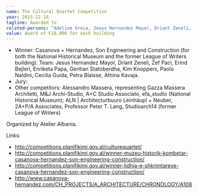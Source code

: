 ```yaml
---
name: The Cultural Quartet Competition
year: 2015-12-16
tagline: Awarded to
related-persons: "Adeline Greca, Jesus Hernandez Mayor, Driant Zeneli, Zef Paci, Erind Bejleri, Enriketa Papa, Gentian Statoberdha, Kim Knoppers, Paolo Naldini, Cecilia Guida, Petra Blaisse, Athina Kavaja"
value: Award of €18,000 for each building
---
```

* Winner: Casanova + Hernandez,  Son Engineering and Construction (for both the National Historical Museum and the former League of Writers building). Team: Jesus Hernandez Mayor, Driant Zeneli, Zef Paci, Erind Bejleri, Enriketa Papa, Gentian Statoberdha, Kim Knoppers, Paolo Naldini, Cecilia Guida, Petra Blaisse, Athina Kavaja.
* Jury:
* Other competitors: Alessandro Massera, representing Gazza Massera Architetti, M&J Archi-Studio, A+C Studio Associato, efa_studio (National Historical Museum); ALN | Architecturbuuro Leinhäupl + Neuber, 2A+P/A Associates, Professor Peter T. Lang, Studioarch14 (former League of Writers)

Organized by Atelier Albania.


Links:
* <http://competitions.planifikimi.gov.al/culturequartet/>
* <http://competitions.planifikimi.gov.al/winner-muzeu-historik-kombetar-casanova-hernandez-son-engineering-construction/>
* <http://competitions.planifikimi.gov.al/winner-lidhja-e-shkrimtareve-casanova-hernandez-son-engineering-construction/>
* <http://www.casanova-hernandez.com/CH_PROJECTS/A_ARCHITECTURE/CHRONOLOGY/A108>

